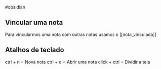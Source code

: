 #obsidian 

## Vincular uma nota
Para vincularmos uma nota com outras notas usamos o [[nota_vinculada]]

## Atalhos de teclado
ctrl + n = Nova nota
ctrl + o = Abrir uma nota
click + ctrl = Dividir a tela

